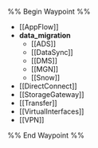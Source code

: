 
%% Begin Waypoint %%
- [[AppFlow]]
- **data_migration**
	- [[ADS]]
	- [[DataSync]]
	- [[DMS]]
	- [[MGN]]
	- [[Snow]]
- [[DirectConnect]]
- [[StorageGateway]]
- [[Transfer]]
- [[VirtualInterfaces]]
- [[VPN]]

%% End Waypoint %%